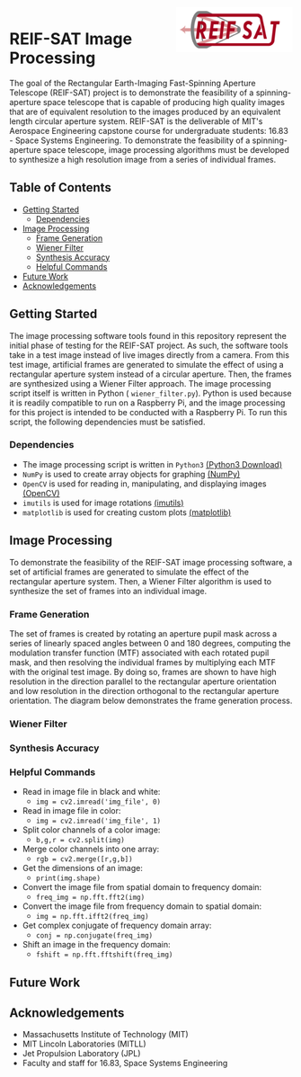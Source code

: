<a href="https://zduguid.github.io">
    <img src="readme_images/project_logo.jpg" alt="project_logo" align="right" height="80">
</a>


# REIF-SAT Image Processing
The goal of the Rectangular Earth-Imaging Fast-Spinning Aperture Telescope (REIF-SAT) project is to demonstrate the feasibility of a spinning-aperture space telescope that is capable of producing high quality images that are of equivalent resolution to the images produced by an equivalent length circular aperture system. REIF-SAT is the deliverable of MIT's Aerospace Engineering capstone course for undergraduate students: 16.83 - Space Systems Engineering. To demonstrate the feasibility of a spinning-aperture space telescope, image processing algorithms must be developed to synthesize a high resolution image from a series of individual frames. 


## Table of Contents
- [Getting Started](#getting-started)
    - [Dependencies](#dependencies)
- [Image Processing](#image-processing)
    - [Frame Generation](#frame-generation)
    - [Wiener Filter](#wiener-filter)
    - [Synthesis Accuracy](#synthesis-accuracy)
    - [Helpful Commands](#helpful-commands)
- [Future Work](#future-work)
- [Acknowledgements](#acknowledgements)


## Getting Started 
The image processing software tools found in this repository represent the initial phase of testing for the REIF-SAT project. As such, the software tools take in a test image instead of live images directly from a camera. From this test image, artificial frames are generated to simulate the effect of using a rectangular aperture system instead of a circular aperture. Then, the frames are synthesized using a Wiener Filter approach. The image processing script itself is written in Python ( ```wiener_filter.py```). Python is used because it is readily compatible to run on a Raspberry Pi, and the image processing for this project is intended to be conducted with a Raspberry Pi. To run this script, the following dependencies must be satisfied.


### Dependencies 
* The image processing script is written in ```Python3``` [(Python3 Download)](https://www.python.org/downloads/)
* ```NumPy``` is used to create array objects for graphing [(NumPy)](http://www.numpy.org)
* ```OpenCV``` is used for reading in, manipulating, and displaying images [(OpenCV)](https://opencv.org)
* ```imutils``` is used for image rotations [(imutils)](https://github.com/jrosebr1/imutils)
* ```matplotlib``` is used for creating custom plots [(matplotlib)](https://matplotlib.org)


## Image Processing 
To demonstrate the feasibility of the REIF-SAT image processing software, a set of artificial frames are generated to simulate the effect of the rectangular aperture system. Then, a Wiener Filter algorithm is used to synthesize the set of frames into an individual image.


### Frame Generation 
The set of frames is created by rotating an aperture pupil mask across a series of linearly spaced angles between 0 and 180 degrees, computing the modulation transfer function (MTF) associated with each rotated pupil mask, and then resolving the individual frames by multiplying each MTF with the original test image. By doing so, frames are shown to have high resolution in the direction parallel to the rectangular aperture orientation and low resolution in the direction orthogonal to the rectangular aperture orientation. The diagram below demonstrates the frame generation process.


### Wiener Filter


### Synthesis Accuracy


### Helpful Commands
* Read in image file in black and white:
    * ```img = cv2.imread('img_file', 0)```
* Read in image file in color:
    * ```img = cv2.imread('img_file', 1)```
* Split color channels of a color image:
    * ```b,g,r = cv2.split(img)```
* Merge color channels into one array:
    * ```rgb = cv2.merge([r,g,b])```
* Get the dimensions of an image: 
    * ```print(img.shape)```
* Convert the image file from spatial domain to frequency domain:
    * ```freq_img = np.fft.fft2(img)```
* Convert the image file from frequency domain to spatial domain:
    * ```img = np.fft.ifft2(freq_img)```
* Get complex conjugate of frequency domain array:
    * ```conj = np.conjugate(freq_img)```
* Shift an image in the frequency domain:
    * ```fshift = np.fft.fftshift(freq_img)```


## Future Work


## Acknowledgements
* Massachusetts Institute of Technology (MIT)
* MIT Lincoln Laboratories (MITLL)
* Jet Propulsion Laboratory (JPL)
* Faculty and staff for 16.83, Space Systems Engineering 

